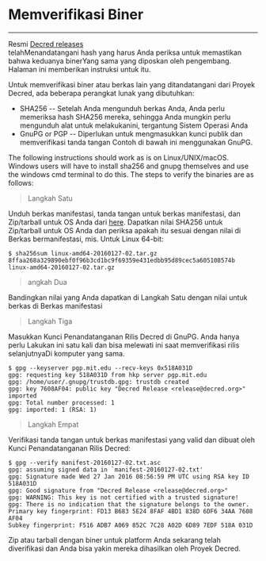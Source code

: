 # Memverifikasi Biner 

---

Resmi
[Decred releases](https://github.com/decred/decred-release)     
telahMenandatangani hash yang harus Anda periksa untuk memastikan bahwa keduanya binerYang sama yang diposkan oleh pengembang. Halaman ini memberikan instruksi 
untuk itu.

Untuk memverifikasi biner atau berkas lain yang ditandatangani dari Proyek Decred, ada beberapa perangkat lunak yang dibutuhkan:

* SHA256 -- Setelah Anda mengunduh berkas Anda, Anda perlu memeriksa hash
  SHA256 mereka, sehingga Anda mungkin perlu mengunduh alat untuk
  melakukanini, tergantung Sistem Operasi Anda
* GnuPG or PGP -- Diperlukan untuk mengmasukkan kunci publik dan
  memverifikasi tanda tangan Contoh di bawah ini menggunakan GnuPG.

The following instructions should work as is on Linux/UNIX/macOS.
Windows users will have to install sha256 and gnupg themselves and use
the windows cmd terminal to do this.  The steps to verify the binaries
are as follows:

> Langkah Satu

Unduh berkas manifestasi, tanda tangan untuk berkas manifestasi, dan
Zip/tarball untuk OS Anda dari [here](https://github.com/decred/decred-binaries). Dapatkan nilai SHA256 untuk
Zip/tarball untuk OS Anda dan periksa apakah itu sesuai dengan nilai di
Berkas bermanifestasi, mis. Untuk Linux 64-bit:

```no-highlight
$ sha256sum linux-amd64-20160127-02.tar.gz
8ffaa268a329890ebf0f96b3cd1bc9f69359e431edbb95d89cec5a605108574b linux-amd64-20160127-02.tar.gz
```

> angkah Dua

Bandingkan nilai yang Anda dapatkan di Langkah Satu dengan nilai untuk berkas di Berkas manifestasi

> Langkah Tiga

Masukkan Kunci Penandatanganan Rilis Decred di GnuPG. Anda hanya perlu Lakukan ini satu kali dan bisa melewati ini saat memverifikasi rilis selanjutnyaDi komputer yang sama.

```no-highlight
$ gpg --keyserver pgp.mit.edu --recv-keys 0x518A031D
gpg: requesting key 518A031D from hkp server pgp.mit.edu
gpg: /home/user/.gnupg/trustdb.gpg: trustdb created
gpg: key 7608AF04: public key "Decred Release <release@decred.org>" imported
gpg: Total number processed: 1
gpg: imported: 1 (RSA: 1)
```

> Langkah Empat

Verifikasi tanda tangan untuk berkas manifestasi yang valid dan dibuat oleh Kunci Penandatanganan Rilis Decred:

```no-highlight
$ gpg --verify manifest-20160127-02.txt.asc
gpg: assuming signed data in `manifest-20160127-02.txt'
gpg: Signature made Wed 27 Jan 2016 08:56:59 PM UTC using RSA key ID 518A031D
gpg: Good signature from "Decred Release <release@decred.org>"
gpg: WARNING: This key is not certified with a trusted signature!
gpg: There is no indication that the signature belongs to the owner.
Primary key fingerprint: FD13 B683 5E24 8FAF 4BD1 838D 6DF6 34AA 7608 AF04
Subkey fingerprint: F516 ADB7 A069 852C 7C28 A02D 6D89 7EDF 518A 031D
```

Zip atau tarball dengan biner untuk platform Anda sekarang telah diverifikasi dan Anda bisa yakin mereka dihasilkan oleh Proyek Decred.
